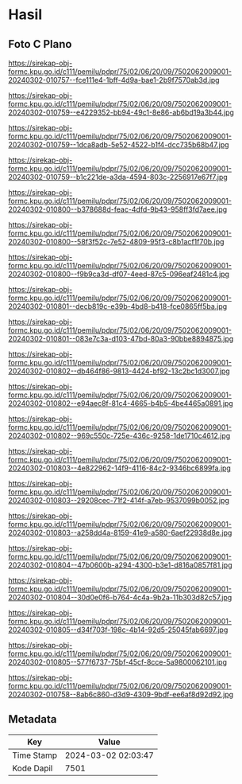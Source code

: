# Hasil

## Foto C Plano

https://sirekap-obj-formc.kpu.go.id/c111/pemilu/pdpr/75/02/06/20/09/7502062009001-20240302-010757--fce111e4-1bff-4d9a-bae1-2b9f7570ab3d.jpg

https://sirekap-obj-formc.kpu.go.id/c111/pemilu/pdpr/75/02/06/20/09/7502062009001-20240302-010759--e4229352-bb94-49c1-8e86-ab6bd19a3b44.jpg

https://sirekap-obj-formc.kpu.go.id/c111/pemilu/pdpr/75/02/06/20/09/7502062009001-20240302-010759--1dca8adb-5e52-4522-b1f4-dcc735b68b47.jpg

https://sirekap-obj-formc.kpu.go.id/c111/pemilu/pdpr/75/02/06/20/09/7502062009001-20240302-010759--b1c221de-a3da-4594-803c-2256917e67f7.jpg

https://sirekap-obj-formc.kpu.go.id/c111/pemilu/pdpr/75/02/06/20/09/7502062009001-20240302-010800--b378688d-feac-4dfd-9b43-958ff3fd7aee.jpg

https://sirekap-obj-formc.kpu.go.id/c111/pemilu/pdpr/75/02/06/20/09/7502062009001-20240302-010800--58f3f52c-7e52-4809-95f3-c8b1acf1f70b.jpg

https://sirekap-obj-formc.kpu.go.id/c111/pemilu/pdpr/75/02/06/20/09/7502062009001-20240302-010800--f9b9ca3d-df07-4eed-87c5-096eaf2481c4.jpg

https://sirekap-obj-formc.kpu.go.id/c111/pemilu/pdpr/75/02/06/20/09/7502062009001-20240302-010801--decb819c-e39b-4bd8-b418-fce0865ff5ba.jpg

https://sirekap-obj-formc.kpu.go.id/c111/pemilu/pdpr/75/02/06/20/09/7502062009001-20240302-010801--083e7c3a-d103-47bd-80a3-90bbe8894875.jpg

https://sirekap-obj-formc.kpu.go.id/c111/pemilu/pdpr/75/02/06/20/09/7502062009001-20240302-010802--db464f86-9813-4424-bf92-13c2bc1d3007.jpg

https://sirekap-obj-formc.kpu.go.id/c111/pemilu/pdpr/75/02/06/20/09/7502062009001-20240302-010802--e94aec8f-81c4-4665-b4b5-4be4465a0891.jpg

https://sirekap-obj-formc.kpu.go.id/c111/pemilu/pdpr/75/02/06/20/09/7502062009001-20240302-010802--969c550c-725e-436c-9258-1de1710c4612.jpg

https://sirekap-obj-formc.kpu.go.id/c111/pemilu/pdpr/75/02/06/20/09/7502062009001-20240302-010803--4e822962-14f9-4116-84c2-9346bc6899fa.jpg

https://sirekap-obj-formc.kpu.go.id/c111/pemilu/pdpr/75/02/06/20/09/7502062009001-20240302-010803--29208cec-71f2-414f-a7eb-9537099b0052.jpg

https://sirekap-obj-formc.kpu.go.id/c111/pemilu/pdpr/75/02/06/20/09/7502062009001-20240302-010803--a258dd4a-8159-41e9-a580-6aef22938d8e.jpg

https://sirekap-obj-formc.kpu.go.id/c111/pemilu/pdpr/75/02/06/20/09/7502062009001-20240302-010804--47b0600b-a294-4300-b3e1-d816a0857f81.jpg

https://sirekap-obj-formc.kpu.go.id/c111/pemilu/pdpr/75/02/06/20/09/7502062009001-20240302-010804--30d0e0f6-b764-4c4a-9b2a-11b303d82c57.jpg

https://sirekap-obj-formc.kpu.go.id/c111/pemilu/pdpr/75/02/06/20/09/7502062009001-20240302-010805--d34f703f-198c-4b14-92d5-25045fab6697.jpg

https://sirekap-obj-formc.kpu.go.id/c111/pemilu/pdpr/75/02/06/20/09/7502062009001-20240302-010805--577f6737-75bf-45cf-8cce-5a9800062101.jpg

https://sirekap-obj-formc.kpu.go.id/c111/pemilu/pdpr/75/02/06/20/09/7502062009001-20240302-010758--8ab6c860-d3d9-4309-9bdf-ee6af8d92d92.jpg


## Metadata

| Key        | Value               |
| ---------- | ------------------- |
| Time Stamp | 2024-03-02 02:03:47 |
| Kode Dapil | 7501                |



